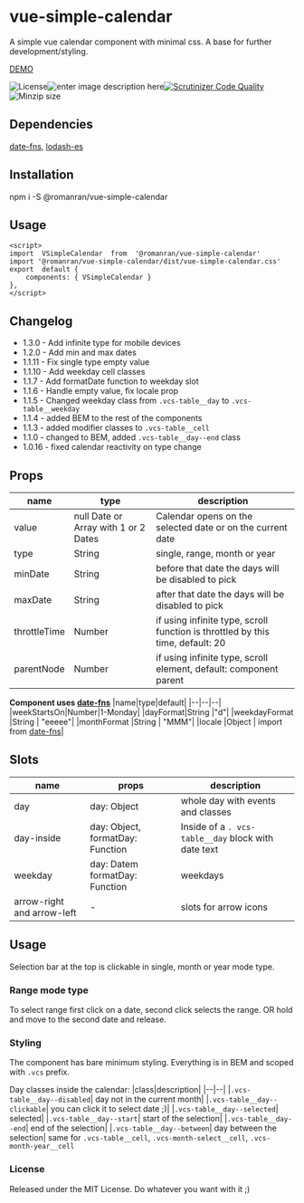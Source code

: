 # vue-simple-calendar

A simple vue calendar component with minimal css. A base for further development/styling.

[DEMO](https://ecstatic-elion-f195d3.netlify.app/)

![License](https://img.shields.io/github/license/romanran/vue-simple-calendar)![enter image description here](https://img.shields.io/depfu/romanran/vue-simple-calendar)[![Scrutinizer Code Quality](https://scrutinizer-ci.com/g/romanran/vue-simple-calendar/badges/quality-score.png?b=master)](https://scrutinizer-ci.com/g/romanran/vue-simple-calendar/?branch=master)![Minzip size](https://img.shields.io/bundlephobia/minzip/@romanran/vue-simple-calendar)

## Dependencies

[date-fns](https://date-fns.org/v2.16.1), [lodash-es](https://www.npmjs.com/package/lodash-es)

## Installation

npm i -S @romanran/vue-simple-calendar

## Usage

    <script>
    import  VSimpleCalendar  from  '@romanran/vue-simple-calendar'
    import '@romanran/vue-simple-calendar/dist/vue-simple-calendar.css'
    export  default {
        components: { VSimpleCalendar }
    },
    </script>

## Changelog

-   1.3.0 - Add infinite type for mobile devices
-   1.2.0 - Add min and max dates
-   1.1.11 - Fix single type empty value
-   1.1.10 - Add weekday cell classes
-   1.1.7 - Add formatDate function to weekday slot
-   1.1.6 - Handle empty value, fix locale prop
-   1.1.5 - Changed weekday class from `.vcs-table__day` to `.vcs-table__weekday`
-   1.1.4 - added BEM to the rest of the components
-   1.1.3 - added modifier classes to `.vcs-table__cell`
-   1.1.0 - changed to BEM, added `.vcs-table__day--end` class
-   1.0.16 - fixed calendar reactivity on type change

## Props

| name         | type                                 | description                                                                    |
| ------------ | ------------------------------------ | ------------------------------------------------------------------------------ |
| value        | null Date or Array with 1 or 2 Dates | Calendar opens on the selected date or on the current date                     |
| type         | String                               | single, range, month or year                                                   |
| minDate      | String                               | before that date the days will be disabled to pick                             |
| maxDate      | String                               | after that date the days will be disabled to pick                              |
| throttleTime | Number                               | if using infinite type, scroll function is throttled by this time, default: 20 |
| parentNode   | Number                               | if using infinite type, scroll element, default: component parent              |

**Component uses [date-fns](https://date-fns.org/v2.16.1/docs/format)**
|name|type|default|
|--|--|--|
|weekStartsOn|Number|1-Monday|
|dayFormat|String |"d"|
|weekdayFormat |String | "eeeee"|
|monthFormat |String | "MMM"|
|locale |Object | import from [date-fns](https://date-fns.org/v2.16.1/docs/ECMAScript-Modules)|

## Slots

| name                       | props                            | description                                         |
| -------------------------- | -------------------------------- | --------------------------------------------------- |
| day                        | day: Object                      | whole day with events and classes                   |
| day-inside                 | day: Object, formatDay: Function | Inside of a `. vcs-table__day` block with date text |
| weekday                    | day: Datem formatDay: Function   | weekdays                                            |
| arrow-right and arrow-left | -                                | slots for arrow icons                               |

## Usage

Selection bar at the top is clickable in single, month or year mode type.

### Range mode type

To select range first click on a date, second click selects the range. OR hold and move to the second date and release.

### Styling

The component has bare minimum styling. Everything is in BEM and scoped with `.vcs` prefix.

Day classes inside the calendar:
|class|description|
|--|--|
|`.vcs-table__day--disabled`| day not in the current month|
|`.vcs-table__day--clickable`| you can click it to select date ;)|
|`.vcs-table__day--selected`| selected|
|`.vcs-table__day--start`| start of the selection|
|`.vcs-table__day--end`| end of the selection|
|`.vcs-table__day--between`| day between the selection|
same for `.vcs-table__cell`, `.vcs-month-select__cell`, `.vcs-month-year__cell`

### License

Released under the MIT License. Do whatever you want with it ;)
